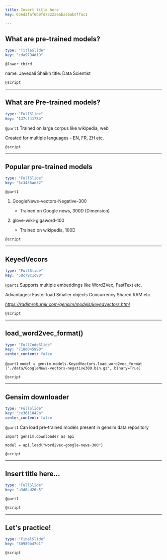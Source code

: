 ```yaml
---
title: Insert title here
key: 6bed2faf6b0fd7522a6aba3babdffac1

---
```

## What are pre-trained models?

```yaml
type: "TitleSlide"
key: "cda9794d19"
```

`@lower_third`

name: Javedali Shaikh
title: Data Scientist


`@script`



---
## What are Pre-trained models?

```yaml
type: "FullSlide"
key: "137cf4178b"
```

`@part1`
Trained on large corpus like wikipedia, web                            

Created for multiple languages - EN, FR, ZH etc.


`@script`



---
## Popular pre-trained models

```yaml
type: "FullSlide"
key: "6c3436ae32"
```

`@part1`
1. GoogleNews-vectors-Negative-300 

      - Trained on Google news, 300D (Dimension)

2. glove-wiki-gigaword-100

      - Trained on wikipedia, 100D


`@script`



---
## KeyedVecors

```yaml
type: "FullSlide"
key: "58c79c1c80"
```

`@part1`
Supports multiple embeddings like Word2Vec, FastText etc.

Advantages:
Faster load
Smaller objects
Concurrency
Shared RAM
etc.

_https://radimrehurek.com/gensim/models/keyedvectors.html_


`@script`



---
## load_word2vec_format()

```yaml
type: "FullCodeSlide"
key: "718d045990"
center_content: false
```

`@part1`
`model = gensim.models.KeyedVectors.load_word2vec_format
         ('./data/GoogleNews-vectors-negative300.bin.gz', binary=True)`


`@script`



---
## Gensim downloader

```yaml
type: "FullSlide"
key: "ce3611842b"
center_content: false
```

`@part1`
Can load pre-trained models present in gensim data repository

`import gensim.downloader as api`

`model = api.load("word2vec-google-news-300")`


`@script`



---
## Insert title here...

```yaml
type: "FullSlide"
key: "a3d0cd26c5"
```

`@part1`



`@script`



---
## Let's practice!

```yaml
type: "FinalSlide"
key: "80989b47d1"
```

`@script`


